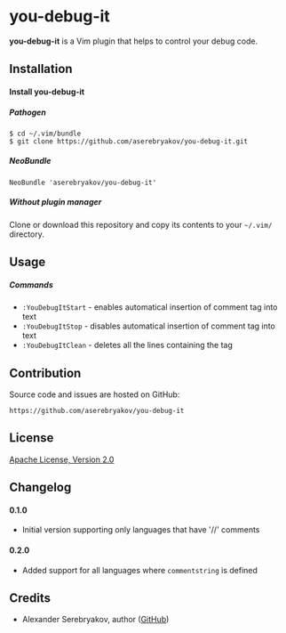 you-debug-it
============

**you-debug-it** is a Vim plugin that helps to control your debug code.

Installation
------------

#### Install you-debug-it

##### Pathogen

    $ cd ~/.vim/bundle
    $ git clone https://github.com/aserebryakov/you-debug-it.git

##### NeoBundle

    NeoBundle 'aserebryakov/you-debug-it'

##### Without plugin manager

Clone or download this repository and copy its contents to your `~/.vim/`
directory.

Usage
-----

##### Commands

* `:YouDebugItStart`   - enables automatical insertion of comment tag into text
* `:YouDebugItStop`    - disables automatical insertion of comment tag into text
* `:YouDebugItClean`   - deletes all the lines containing the tag

Contribution
------------

Source code and issues are hosted on GitHub:

    https://github.com/aserebryakov/you-debug-it

License
-------

[Apache License, Version 2.0](http://www.apache.org/licenses/LICENSE-2.0)

Changelog
---------

#### 0.1.0

* Initial version supporting only languages that have '//' comments

#### 0.2.0

* Added support for all languages where `commentstring` is defined

Credits
-------

* Alexander Serebryakov, author ([GitHub](https://github.com/aserebryakov))
